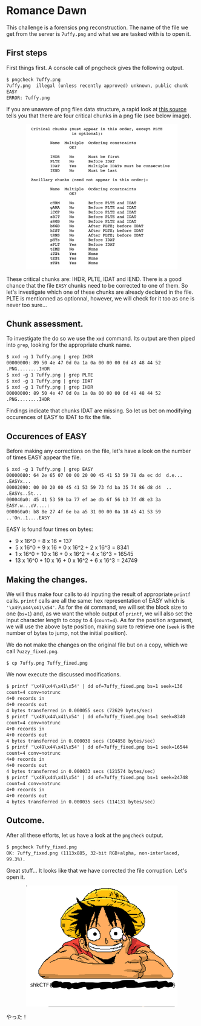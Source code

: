 # Romance Dawn

This challenge is a forensics png reconstruction. The name of the file we get from the server is `7uffy.png` and what we are tasked with is to open it.

## First steps

First things first. A console call of pngcheck gives the following output.

```console
$ pngcheck 7uffy.png 
7uffy.png  illegal (unless recently approved) unknown, public chunk EASY
ERROR: 7uffy.png
```

If you are unaware of png files data structure, a rapid look at [this source](http://www.libpng.org/pub/png/spec/1.2/PNG-Chunks.html) tells you that there are four critical chunks in a png file (see below image).

<p align="center">
<img src="../images/png-chunks.png" width="400">	
</p>

These critical chunks are: IHDR, PLTE, IDAT and IEND. There is a good chance that the file `EASY` chunks need to be corrected to one of them. So let's investigate which one of these chunks are already declared in the file. PLTE is mentionned as optionnal, however, we will check for it too as one is never too sure...

## Chunk assessment.

To investigate the  do so we use the `xxd` command. Its output are then piped into `grep`, looking for the appropriate chunk name.

```console
$ xxd -g 1 7uffy.png | grep IHDR 
00000000: 89 50 4e 47 0d 0a 1a 0a 00 00 00 0d 49 48 44 52  .PNG........IHDR
$ xxd -g 1 7uffy.png | grep PLTE 
$ xxd -g 1 7uffy.png | grep IDAT 
$ xxd -g 1 7uffy.png | grep IHDR 
00000000: 89 50 4e 47 0d 0a 1a 0a 00 00 00 0d 49 48 44 52  .PNG........IHDR
```

Findings indicate that chunks IDAT are missing. So let us bet on modifying occurences of EASY to IDAT to fix the file. 

## Occurences of EASY

Before making any corrections on the file, let's have a look on the number of times EASY appear the file.

```console
$ xxd -g 1 7uffy.png | grep EASY
00000080: 64 2e 65 07 00 00 20 00 45 41 53 59 78 da ec dd  d.e... .EASYx...
00002090: 00 00 20 00 45 41 53 59 73 fd ba 35 74 86 d8 d4  .. .EASYs..5t...
000040a0: 45 41 53 59 ba 77 ef ae db 6f 56 b3 7f d8 e3 3a  EASY.w...oV....:
000060a0: b8 8e 27 4f 6e ba a5 31 00 00 0a 18 45 41 53 59  ..'On..1....EASY
```

EASY is found four times on bytes:
- 9 x 16^0 + 8 x 16 = 137
- 5 x 16^0 + 9 x 16 + 0 x 16^2 + 2 x 16^3 = 8341
- 1 x 16^0 + 10 x 16 + 0 x 16^2 + 4 x 16^3 = 16545
- 13 x 16^0 + 10 x 16 + 0 x 16^2 + 6 x 16^3 = 24749

## Making the changes.

We will thus make four calls to `dd` inputing the result of appropriate `printf` calls. `printf` calls are all the same: hex representation of EASY which is `'\x49\x44\x41\x54'`. As for the `dd` command, we will set the block size to one 
(`bs=1`) and, as we want the whole output of `printf`, we will also set the input character length to copy to 4 (`count=4`). As for the position argument, we will use the above byte position, making sure to retrieve one (`seek` is the number of bytes to jump, not the initial position).

We do not make the changes on the original file but on a copy, which we call `7uzzy_fixed.png`.

```console
$ cp 7uffy.png 7uffy_fixed.png
```

We now execute the discussed modifications.

```console
$ printf '\x49\x44\x41\x54' | dd of=7uffy_fixed.png bs=1 seek=136 count=4 conv=notrunc
4+0 records in
4+0 records out
4 bytes transferred in 0.000055 secs (72629 bytes/sec)
$ printf '\x49\x44\x41\x54' | dd of=7uffy_fixed.png bs=1 seek=8340 count=4 conv=notrunc
4+0 records in
4+0 records out
4 bytes transferred in 0.000038 secs (104858 bytes/sec)
$ printf '\x49\x44\x41\x54' | dd of=7uffy_fixed.png bs=1 seek=16544 count=4 conv=notrunc
4+0 records in
4+0 records out
4 bytes transferred in 0.000033 secs (121574 bytes/sec)
$ printf '\x49\x44\x41\x54' | dd of=7uffy_fixed.png bs=1 seek=24748 count=4 conv=notrunc
4+0 records in
4+0 records out
4 bytes transferred in 0.000035 secs (114131 bytes/sec)
```

## Outcome.

After all these efforts, let us have a look at the `pngcheck` output.

```console
$ pngcheck 7uffy_fixed.png
OK: 7uffy_fixed.png (1113x885, 32-bit RGB+alpha, non-interlaced, 99.3%).
```

Great stuff... It looks like that we have corrected the file corruption. Let's open it.

<p align="center">
<img src="../images/7uffy_fixed.png" width="400">	
</p>

やった！
